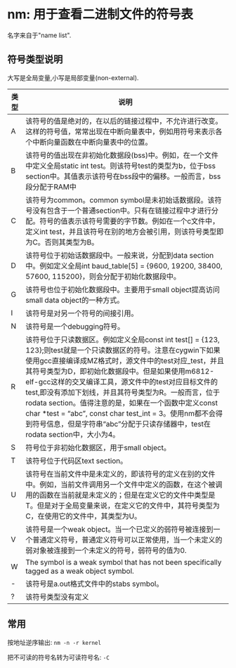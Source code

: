 # nm: 用于查看二进制文件的符号表

名字来自于"name list".

## 符号类型说明

大写是全局变量,小写是局部变量(non-external).

类型 | 说明
---|---
A | 该符号的值是绝对的，在以后的链接过程中，不允许进行改变。这样的符号值，常常出现在中断向量表中，例如用符号来表示各个中断向量函数在中断向量表中的位置。
B | 该符号的值出现在非初始化数据段(bss)中。例如，在一个文件中定义全局static int test。则该符号test的类型为b，位于bss section中。其值表示该符号在bss段中的偏移。一般而言，bss段分配于RAM中
C | 该符号为common。common symbol是未初始话数据段。该符号没有包含于一个普通section中。只有在链接过程中才进行分配。符号的值表示该符号需要的字节数。例如在一个c文件中，定义int test，并且该符号在别的地方会被引用，则该符号类型即为C。否则其类型为B。
D | 该符号位于初始话数据段中。一般来说，分配到data section中。例如定义全局int baud_table[5] = {9600, 19200, 38400, 57600, 115200}，则会分配于初始化数据段中。
G | 该符号也位于初始化数据段中。主要用于small object提高访问small data object的一种方式。
I | 该符号是对另一个符号的间接引用。
N | 该符号是一个debugging符号。
R | 该符号位于只读数据区。例如定义全局const int test[] = {123, 123};则test就是一个只读数据区的符号。注意在cygwin下如果使用gcc直接编译成MZ格式时，源文件中的test对应_test，并且其符号类型为D，即初始化数据段中。但是如果使用m6812-elf-gcc这样的交叉编译工具，源文件中的test对应目标文件的test,即没有添加下划线，并且其符号类型为R。一般而言，位于rodata section。值得注意的是，如果在一个函数中定义const char *test = “abc”, const char test_int = 3。使用nm都不会得到符号信息，但是字符串“abc”分配于只读存储器中，test在rodata section中，大小为4。
S | 符号位于非初始化数据区，用于small object。
T | 该符号位于代码区text section。
U | 该符号在当前文件中是未定义的，即该符号的定义在别的文件中。例如，当前文件调用另一个文件中定义的函数，在这个被调用的函数在当前就是未定义的；但是在定义它的文件中类型是T。但是对于全局变量来说，在定义它的文件中，其符号类型为C，在使用它的文件中，其类型为U。
V | 该符号是一个weak object。当一个已定义的弱符号被连接到一个普通定义符号，普通定义符号可以正常使用，当一个未定义的弱对象被连接到一个未定义的符号，弱符号的值为0.
W | The symbol is a weak symbol that has not been specifically tagged as a weak object symbol.
- | 该符号是a.out格式文件中的stabs symbol。
? | 该符号类型没有定义

## 常用

按地址逆序输出: `nm -n -r kernel`

把不可读的符号名转为可读符号名: `-C`